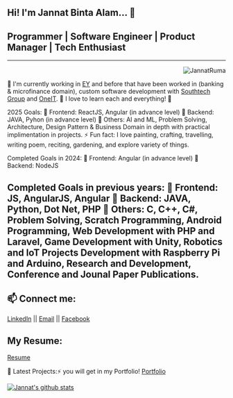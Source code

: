 
Hi! I'm Jannat Binta Alam... 👋
---
## Programmer | Software Engineer | Product Manager | Tech Enthusiast 
---
<p align="right"> <img src="https://komarev.com/ghpvc/?username=JannatRuma&label=Views&color=blue&style=plastic" alt="JannatRuma" /> </p>

🔭 I'm currently working in [EY](https://www.ey.com/en_gl/locations/bangladesh) and before that have been worked in (banking & microfinance domain), custom software development with [Southtech Group](https://www.southtechgroup.com/) and [OneIT](https://oneit.com.au/).
🌱 I love to learn each and everything! 🤣
  
2025 Goals: 
🥅  Frontend: ReactJS, Angular (in advance level)
🥅  Backend: JAVA, Pyhon (in advance level) 
🥅  Others: AI and ML, Problem Solving, Architecture, Design Pattern & Business Domain in depth with practical implimentation in projects.
⚡ Fun fact: I love painting, crafting, travelling, writing poem, reciting, gardening, and explore variety of things.

Completed Goals in 2024:
🥅  Frontend: Angular (in advance level)
🥅  Backend: NodeJS

Completed Goals in previous years:
🥅  Frontend: JS, AngularJS, Angular
🥅  Backend: JAVA, Python, Dot Net, PHP
🥅  Others: C, C++, C#, Problem Solving, Scratch Programming, Android Programming, Web Development with PHP and Laravel, Game Development with Unity, Robotics and IoT Projects Development with Raspberry Pi and Arduino, Research and Development, Conference and Jounal Paper Publications. 
---

## 📫 Connect me:
[LinkedIn](https://www.linkedin.com/in/jannatbintaalam/) || [Email](jannat.cse.ewu@gmail.com) || [Facebook](https://www.facebook.com/jannat.ruma.7/)

## My Resume:
[Resume](https://github.com/JannatRuma/resume/blob/master/Resume_Jannat_Binta_Alam.pdf) 

📕 Latest Projects:⚡ you will get in my Portfolio!
     [Portfolio](https://jannatruma.github.io/home/)

<a href="https://github.com/JannatRuma">
 <img align="center" src="https://github-readme-stats.vercel.app/api?username=JannatRuma&show_icons=true&theme=light&count_private=true" alt="Jannat's github stats"/>
</a>
